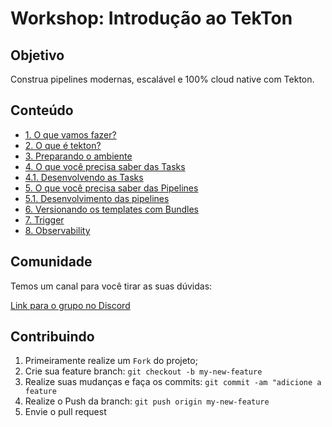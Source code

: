 Workshop: Introdução ao TekTon
==========

## Objetivo
Construa pipelines modernas, escalável e 100% cloud native com Tekton.

## Conteúdo
* [1. O que vamos fazer?](projeto.md)
* [2. O que é tekton?](introducao.md)
* [3. Preparando o ambiente](setup.md)
* [4. O que você precisa saber das Tasks](tasks.md)
* [4.1. Desenvolvendo as Tasks](tasks-dev.md)
* [5. O que você precisa saber das Pipelines](pipeline.md)
* [5.1. Desenvolvimento das pipelines](pipeline-dev.md)
* [6. Versionando os templates com Bundles](bundle.md) 
* [7. Trigger]()
* [8. Observability](observability.md)

## Comunidade

Temos um canal para você tirar as suas dúvidas:

[Link para o grupo no Discord](https://discord.gg/Gybx4d4DTX)

## Contribuindo
1. Primeiramente realize um `Fork` do projeto;
2. Crie sua feature branch: `git checkout -b my-new-feature`
3. Realize suas mudanças e faça os commits: `git commit -am "adicione a feature`
4. Realize o Push da branch:  `git push origin my-new-feature`
5. Envie o pull request